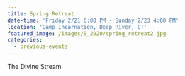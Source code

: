 ```yaml
---
title: Spring Retreat
date-time: 'Friday 2/21 6:00 PM - Sunday 2/23 4:00 PM'
location: 'Camp Incarnation, Deep River, CT'
featured_image: /images/S_2020/spring_retreat2.jpg
categories:
  - previous-events
---
```


The Divine Stream